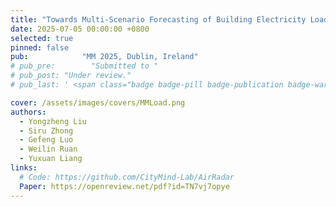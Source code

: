 ```yaml
---
title: "Towards Multi-Scenario Forecasting of Building Electricity Loads with Multimodal Data"
date: 2025-07-05 00:00:00 +0800
selected: true
pinned: false
pub:            "MM 2025, Dublin, Ireland"
# pub_pre:        "Submitted to "
# pub_post: "Under review."
# pub_last: ' <span class="badge badge-pill badge-publication badge-warning">Poster</span>'

cover: /assets/images/covers/MMLoad.png
authors:
  - Yongzheng Liu
  - Siru Zhong
  - Gefeng Luo
  - Weilin Ruan
  - Yuxuan Liang
links:
  # Code: https://github.com/CityMind-Lab/AirRadar
  Paper: https://openreview.net/pdf?id=TN7vj7opye
---
```

